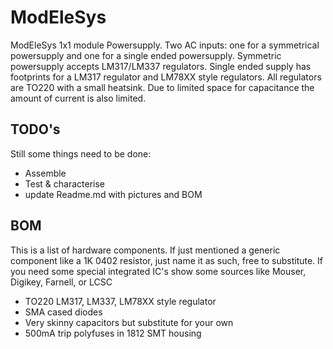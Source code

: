 # ModEleSys
ModEleSys 1x1 module Powersupply. Two AC inputs: one for a symmetrical powersupply and one for a single ended powersupply. Symmetric powersupply accepts LM317/LM337 regulators. Single ended supply has footprints for a LM317 regulator and LM78XX style regulators. All regulators are TO220 with a small heatsink. Due to limited space for capacitance the amount of current is also limited.
## TODO's
Still some things need to be done:
* Assemble
* Test & characterise
* update Readme.md with pictures and BOM
## BOM
This is a list of hardware components. If just mentioned a generic component like a 1K 0402 resistor, just name it as such, free to substitute. If you need some special integrated IC's show some sources like Mouser, Digikey, Farnell, or LCSC
* TO220 LM317, LM337, LM78XX style regulator
* SMA cased diodes
* Very skinny capacitors but substitute for your own
* 500mA trip polyfuses in 1812 SMT housing
